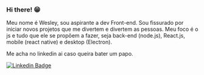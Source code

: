 ### Hi there! 😁

Meu nome é Wesley, sou aspirante a dev Front-end. Sou fissurado por iniciar novos projetos que me divertem e divertem as pessoas. Meu foco é o js e tudo que ele se propõem a fazer, seja back-end (node.js), React.js, mobile (react native) e desktop (Electron).



Me acha no linkedin ai caso queira bater um papo.

[![Linkedin Badge](https://img.shields.io/badge/-LinkedIn-blue?style=flat-square&logo=Linkedin&logoColor=white&link=https://www.linkedin.com/in/wesley-rafael-40544215b/)](https://www.linkedin.com/in/wesley-rafael-40544215b/)


